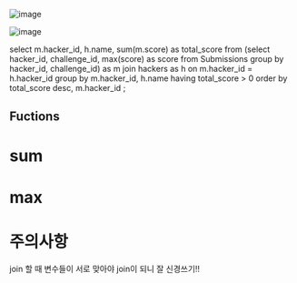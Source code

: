 
![image](https://user-images.githubusercontent.com/78076248/116982796-8da90380-acc9-11eb-9f19-58b510366e1c.png)

![image](https://user-images.githubusercontent.com/78076248/116982410-0cea0780-acc9-11eb-85ec-73039e7a557f.png)

select m.hacker_id, h.name, sum(m.score) as total_score from
(select hacker_id, challenge_id, max(score) as score from Submissions
group by hacker_id, challenge_id) as m
join hackers as h on m.hacker_id = h.hacker_id
group by m.hacker_id, h.name
having total_score > 0
order by total_score desc, m.hacker_id ;

## Fuctions

# sum

# max

# 주의사항

join 할 때 변수들이 서로 맞아야 join이 되니 잘 신경쓰기!!



